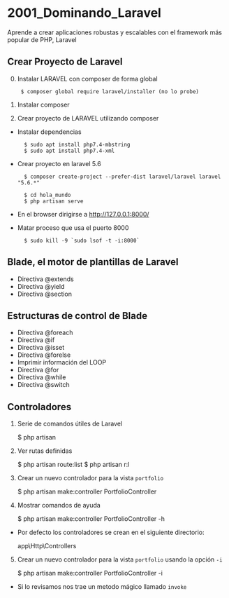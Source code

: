 # 2001_Dominando_Laravel
Aprende a crear aplicaciones robustas y escalables con el framework más popular de PHP, Laravel

## Crear Proyecto de Laravel

0. Instalar LARAVEL con composer de forma global

		$ composer global require laravel/installer (no lo probe)

1. Instalar composer

2. Crear proyecto de LARAVEL utilizando composer

- Instalar dependencias
	
		$ sudo apt install php7.4-mbstring
		$ sudo apt install php7.4-xml
	
- Crear proyecto en laravel 5.6

		$ composer create-project --prefer-dist laravel/laravel laravel "5.6.*"
	
		$ cd hola_mundo
		$ php artisan serve

- En el browser dirigirse a http://127.0.0.1:8000/
	
- Matar proceso que usa el puerto 8000

		$ sudo kill -9 `sudo lsof -t -i:8000`
		
## Blade, el motor de plantillas de Laravel

- Directiva @extends
- Directiva @yield
- Directiva @section

## Estructuras de control de Blade

- Directiva @foreach
- Directiva @if
- Directiva @isset
- Directiva @forelse
- Imprimir información del LOOP
- Directiva @for
- Directiva @while
- Directiva @switch
		
## Controladores

1. Serie de comandos útiles de Laravel

	$ php artisan
	
2. Ver rutas definidas

	$ php artisan route:list
	$ php artisan r:l
	
3. Crear un nuevo controlador para la vista `portfolio`

	$ php artisan make:controller PortfolioController
	
4. Mostrar comandos de ayuda

	$ php artisan make:controller PortfolioController -h
	
- Por defecto los controladores se crean en el siguiente directorio:

	app\Http\Controllers
	
5. Crear un nuevo controlador para la vista `portfolio` usando la opción `-i`
	
	$ php artisan make:controller PortfolioController -i
	
- Si lo revisamos nos trae un metodo mágico llamado `invoke`


	


